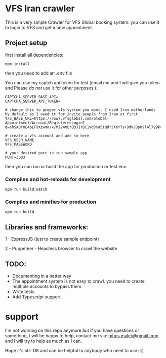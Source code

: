 
# VFS Iran crawler

This is a very simple Crawler for VFS Global booking system. you can use it to login to VFS and get a new appointment.

## Project setup

first install all dependencies:

```
npm install
```

then you need to add an .env file 

You can use my captch api token for test (email me and I will give you token and Please *do not* use it for other purposes.).

```
CAPTCHA_SERVER_BASE_API=
CAPTCHA_SERVER_API_TOKEN=

# change this to proper vfs system you want. I used Iran netherlands by default as I need it for invite people from Iran at first
VFS_BASE_URL=https://row7.vfsglobal.com/Global-Appointment/Account/RegisteredLogin?q=shSA0YnE4pLF9Xzwon/x/MI24mBrB3J1rBC1vdDKa5IQdrJXKYTs+DdVJBpH9l4l7y9kr9wkS1P1QdJpp0GPog==

# create a vfs account and add to here
VFS_USER_NAME
VFS_PASSWORD

# your desired port to run sample app
PORT=3003

```


then you can run or build the app for production or test env:


### Compiles and hot-reloads for development
```
npm run build:watch
```

### Compiles and minifies for production
```
npm run build
```


## Libraries and frameworks:

 
1 - ExpressJS (just to create sample endpoint)

2 - Puppeteer - Headless browser to crawl the website



  

## TODO:

- Documenting in a better way
- The appointment system is not easy to crawl. you need to create multiple accounts to bypass them.
- Write tests. 
- Add Typescript support


# support
I'm not working on this repo anymore but if you have questions or something, I will be happy to help, contact me via: mhos.malek@gmail.com and I will try to help as much as I can.

Hope it's still OK and can be helpful to anybody who need to use it:)
